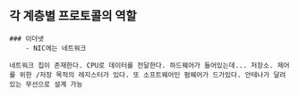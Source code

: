 ## 각 계층별 프로토콜의 역할
    ### 이더넷
        - NIC에는 네트워크 

`네트워크 칩이 존재한다.
CPU로 데이터를 전달한다.
하드웨어가 들어있는데... 저장소. 제어를 위한 /저장 목적의 레지스터가 있다.
또 소프트웨어인 펌웨어가 드가있다.
안테나가 달려있는 무선으로 설계 가능`



